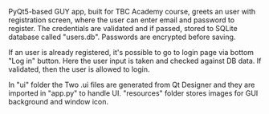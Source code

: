 PyQt5-based GUY app, built for TBC Academy course, greets an user with registration screen, where the user can enter email and password to register.
The credentials are validated and if passed, stored to SQLite database called "users.db".
Passwords are encrypted before saving.

If an user is already registered, it's possible to go to login page via bottom "Log in" button.
Here the user input is taken and checked against DB data. If validated, then the user is allowed to login.

In "ui" folder the Two .ui files are generated from Qt Designer and they are imported in "app.py" to handle UI.
"resources" folder stores images for GUI background and window icon.